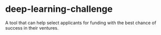 # deep-learning-challenge
A tool that can help select applicants for funding with the best chance of success in their ventures.
